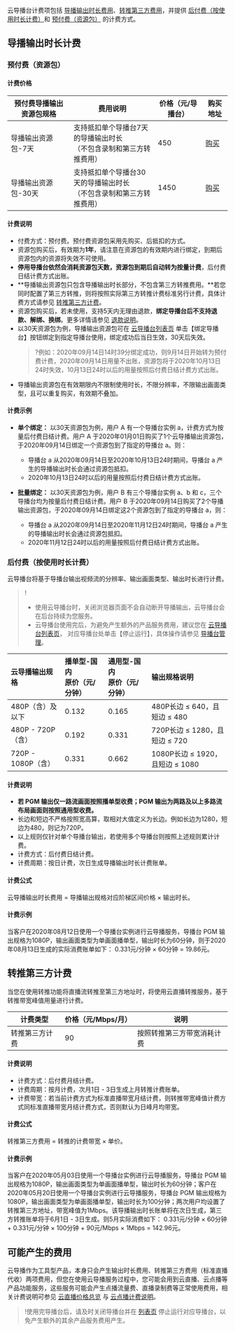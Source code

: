 云导播台计费项包括 [导播输出时长费用](#duration)、[转推第三方费用](#push)，并提供 [后付费（按使用时长计费）](#duration)和 [预付费（资源包）](#director) 的计费方式。



## 导播输出时长计费

[](id:director)

### 预付费（资源包）

#### 计费价格
| 预付费导播输出资源包规格 | 费用说明                                                     | 价格（元/导播台） | 购买地址                                  |
| ------------------------ | ------------------------------------------------------------ | ----------------- | ----------------------------------------- |
| 导播输出资源包-7天       | 支持抵扣单个导播台7天的导播输出时长<br>（不包含录制和第三方转推费用） | 450               | [购买](https://buy.cloud.tencent.com/lvc) |
| 导播输出资源包-30天      | 支持抵扣单个导播台30天的导播输出时长<br>（不包含录制和第三方转推费用） | 1450              | [购买](https://buy.cloud.tencent.com/lvc) |

#### 计费说明

- 付费方式：预付费。预付费资源包采用先购买、后抵扣的方式。
- 资源包购买后，有效期为**1年**，请注意在资源包的有效期内进行绑定，到期后资源包内的资源将失效不可使用。
- **停用导播台依然会消耗资源包天数，资源包到期后自动转为按量计费**，后付费日结计费方式出账。
- **导播输出资源包只包含导播输出时长部分，不包含第三方转推费用。**若您同时配置了第三方转推，则将按照实际第三方转推计费标准另行计费，具体计费方式请参见 [转推第三方计费](#push)。
- 资源包购买后，若未使用，支持5天内无理由退款，**绑定导播台后不支持退款、解绑、换绑**。更多详情请参见 [退款说明](https://cloud.tencent.com/document/product/267/43456#caster_back)。 
- 以30天资源包为例，导播输出资源包可在 [云导播台列表页](https://console.cloud.tencent.com/live/caster) 单击【绑定导播台】按钮绑定到指定导播台使用，绑定成功后当日生效，30天后失效。
  >?例如：2020年09月14日14时39分绑定成功，则9月14日开始转为预付费计费，2020年09月14日用量不出账，资源包将于2020年10月13日24时失效，10月13日24时以后的用量按照后付费日结计费方式出账。
- 导播输出资源包在有效期限内不限制使用时长，不限分辨率，不限输出画面类型，且可以重复购买，有效期不叠加。

#### 计费示例

- **单个绑定：**
  以30天资源包为例，用户 A 有一个导播台实例 a，计费方式为按量后付费日结计费。用户 A 于2020年01月01日购买了1个云导播输出资源包，于2020年09月14日绑定一个资源包到了指定的导播台 a。则：
  - 导播台 a 从2020年09月14日至2020年10月13日24时期间，导播台 a 产生的导播输出时长会通过资源包抵扣。
  - 2020年10月13日24时以后的用量按照后付费日结计费方式出账。
- **批量绑定：**
  以30天资源包为例，用户 B 有三个导播台实例 a、b 和 c，三个导播台均为按量后付费日结计费。用户 B 于2020年09月14日购买了2个导播输出资源包，于2020年09月14日绑定这2个资源包到了指定的导播台 a，则：

  - 导播台 a 从2020年09月14日至2020年11月12日24时期间，导播台 a 产生的导播输出时长会通过资源包抵扣。
  - 2020年11月12日24时以后的用量按照后付费日结计费方式出账。



[](id:duration)

### 后付费（按使用时长计费）

云导播台将基于导播台输出视频流的分辨率、输出画面类型、输出时长进行计费。

>! 
>- 使用云导播台时，关闭浏览器页面不会自动断开导播输出，云导播台会在后台持续为您服务。
>- 云导播台使用完后，为避免产生额外的产品服务费用，建议您在 [云导播台列表页](https://console.cloud.tencent.com/live/caster)， 对应导播台处单击【停止运行】，具体操作请参见 [导播台管理](https://cloud.tencent.com/document/product/267/47153)。

| 云导播输出规格[](id:PGM) | 播单型-国内<br>原价（元/分钟） | 通用型-国内<br>原价（元/分钟） | 输出规格说明                    |
| :----------------------- | :----------------------------- | :----------------------------- | :------------------------------ |
| 480P（含）及以下         | 0.132                          | 0.165                          | 480P长边 ≤ 640，且短边 ≤ 480    |
| 480P - 720P（含）        | 0.192                          | 0.331                          | 720P长边 ≤ 1280，且短边 ≤ 720   |
| 720P - 1080P（含）       | 0.331                          | 0.662                          | 1080P长边 ≤ 1920，且短边 ≤ 1080 |

#### 计费说明

-  **若 PGM 输出仅一路流画面按照播单型收费；PGM 输出为两路及以上多路流布局画面则按照通用型收费。**
-  长边和短边不严格按照宽高算，取相对大值定义为长边。例如长边为1280，短边为480，则记为720P。
-  以上规则仅针对单个导播台输出，若使用多个导播台则按照上述规则累计计费。
-  计费方式：后付费日结计费。
-  计费周期：按日计费，次日生成导播输出时长计费账单。



#### 计费公式

云导播输出时长费用 = 导播输出规格对应阶梯区间价格 × 输出时长。

#### 计费示例

当客户在2020年08月12日使用一个导播台实例进行云导播服务，导播台 PGM 输出规格为1080P，输出画面类型为单画面播单型，输出时长为60分钟，则于2020年08月13日生成的实际消费账单如下：
0.331元/分钟 × 60分钟 = 19.86元。



[](id:push)

## 转推第三方计费

当您在使用转推功能将直播流转推至第三方地址时，将使用云直播转推服务，基于转推带宽峰值用量进行计费。  

| 计费类型       | 价格（元/Mbps/月） | 说明                       |
| -------------- | ------------------ | -------------------------- |
| 转推第三方计费 | 90                 | 按照转推第三方带宽消耗计费 |

#### 计费说明

- 计费方式：后付费月结计费。
- 计费周期：按月计费，次月1日 - 3日生成上月转推计费账单。
- 计费带宽：若当前计费方式为标准直播带宽月结计费，则转推带宽峰值计费方式同标准直播带宽月结计费方式，否则默认为日峰月均带宽。

#### 计费公式

转推第三方费用 = 转推的计费带宽 × 单价。

#### 计费示例

当客户在2020年05月03日使用一个导播台实例进行云导播服务，导播台 PGM 输出规格为1080P，输出画面类型为单画面播单型，输出时长为60分钟；客户在2020年05月20日使用一个导播台实例进行云导播服务，导播台 PGM 输出规格为1080P，输出画面类型为单画面播单型，输出时长为100分钟；两次用户均设置了转推第三方地址，带宽峰值为1Mbps。该导播输出时长账单将在次日生成，第三方转推账单将于6月1日 - 3日生成。则5月实际消费如下：
0.331元/分钟 × 60分钟 + 0.331元/分钟 × 100分钟 + 90元/Mbps × 1Mbps = 142.96元。


## 可能产生的费用

云导播作为工具型产品，本身只会产生输出时长费用、转推第三方费用（标准直播代收）两项费用，但您在使用云导播服务过程中，您可能会用到云直播、云点播等产品功能服务，这些服务可能会产生点播流量费、直播录制费等正常使用费用，相关计费说明可参见 [云直播价格总览](https://cloud.tencent.com/document/product/267/52662) 与 [云点播计费说明](https://cloud.tencent.com/document/product/266/14666)。

>!使用完导播台后，请及时关闭导播台并在 [列表页](https://console.cloud.tencent.com/live/caster) 停止运行对应导播台，以免产生额外的其余产品服务费用产生。

